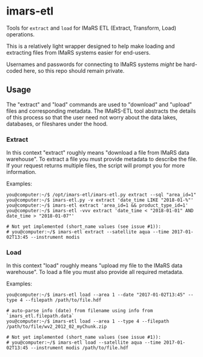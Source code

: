# imars-etl
Tools for `extract` and `load` for IMaRS ETL (Extract, Transform, Load) operations.

This is a relatively light wrapper designed to help make loading and extracting files from IMaRS systems easier for end-users.

Usernames and passwords for connecting to IMaRS systems *might* be hard-coded here, so this repo should remain private.

## Usage
The "extract" and "load" commands are used to "download" and "upload" files and corresponding metadata.
The IMaRS-ETL tool abstracts the details of this process so that the user need not worry about the data lakes, databases, or fileshares under the hood.

### Extract
In this context "extract" roughly means "download a file from IMaRS data warehouse".
To extract a file you must provide metadata to describe the file.
If your request returns multiple files, the script will prompt you for more information.

Examples:

```
you@computer:~/$ /opt/imars-etl/imars-etl.py extract --sql "area_id=1"
you@computer:~/$ imars-etl.py -v extract 'date_time LIKE "2018-01-%"'
you@computer:~/$ imars-etl extract 'area_id=1 && product_type_id=1'
you@computer:~/$ imars-etl -vvv extract 'date_time < "2018-01-01" AND date_time > "2018-01-07"'

# Not yet implemented (short_name values (see issue #1)):
# you@computer:~/$ imars-etl extract --satellite aqua --time 2017-01-02T13:45 --instrument modis
```

### Load
In this context "load" roughly means "upload my file to the IMaRS data warehouse".
To load a file you must also provide all required metadata.

Examples:

```
you@computer:~/$ imars-etl load --area 1 --date "2017-01-02T13:45" --type 4 --filepath /path/to/file.hdf

# auto-parse info (date) from filename using info from `imars_etl.filepath.data`
you@computer:~/$ imars-etl load --area 1 --type 4 --filepath /path/to/file/wv2_2012_02_myChunk.zip

# Not yet implemented (short_name values (see issue #1)):
# you@computer:~/$ imars-etl load --satellite aqua --time 2017-01-02T13:45 --instrument modis /path/to/file.hdf
```
